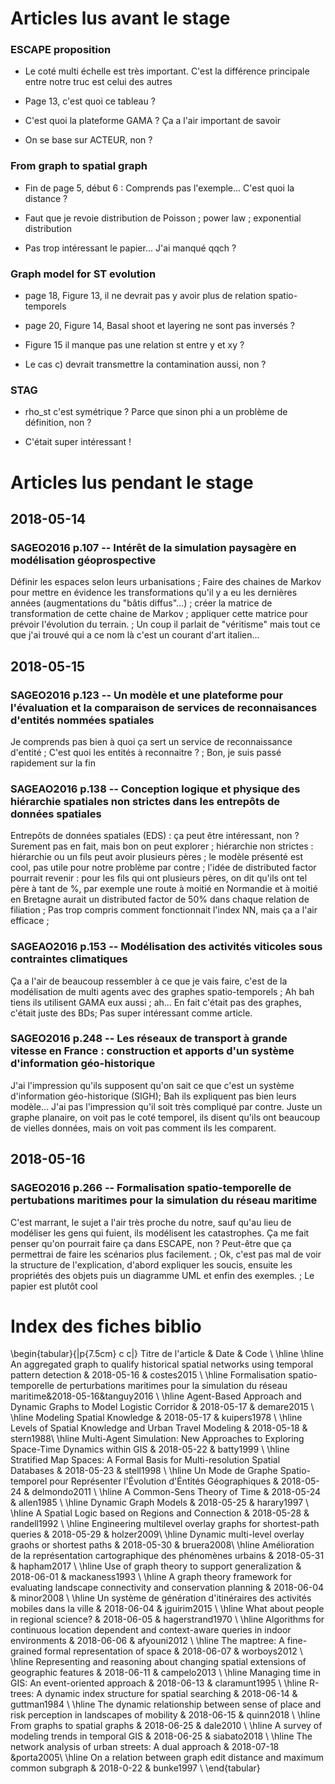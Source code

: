 # Articles lus avant le stage

### ESCAPE proposition

* Le coté multi échelle est très important. C'est la différence principale
  entre notre truc est celui des autres

* Page 13, c'est quoi ce tableau ?

* C'est quoi la plateforme GAMA ? Ça a l'air important de savoir

* On se base sur ACTEUR, non ?

### From graph to spatial graph

* Fin de page 5, début 6 : Comprends pas l'exemple... C'est quoi la distance ?

* Faut que je revoie distribution de Poisson ; power law ; exponential
  distribution

* Pas trop intéressant le papier... J'ai manqué qqch ?

### Graph model for ST evolution

* page 18, Figure 13, il ne devrait pas y avoir plus de relation
  spatio-temporels

* page 20, Figure 14, Basal shoot et layering ne sont pas inversés ?

* Figure 15 il manque pas une relation st entre y et xy ?

* Le cas c) devrait transmettre la contamination aussi, non ?

### STAG

* rho\_st c'est symétrique ? Parce que sinon phi a un problème de définition,
  non ?

* C'était super intéressant !

# Articles lus pendant le stage

## 2018-05-14

### SAGEO2016 p.107 -- Intérêt de la simulation paysagère en modélisation géoprospective


Définir les espaces selon leurs urbanisations ; Faire des chaines de Markov
pour mettre en évidence les transformations qu'il y a eu les dernières années
(augmentations du "bâtis diffus"...) ; créer la matrice de transformation de
cette chaine de Markov ; appliquer cette matrice pour prévoir l'évolution du
terrain. ; Un coup il parlait de "véritisme" mais tout ce que j'ai trouvé qui a
ce nom là c'est un courant d'art italien...

## 2018-05-15

### SAGEO2016 p.123 -- Un modèle et une plateforme pour l'évaluation et la comparaison de services de reconnaisances d'entités nommées spatiales

Je comprends pas bien à quoi ça sert un service de reconnaissance d'entité ;
C'est quoi les entités à reconnaitre ? ; Bon, je suis passé rapidement sur la
fin

### SAGEAO2016 p.138 -- Conception logique et physique des hiérarchie spatiales non strictes dans les entrepôts de données spatiales

Entrepôts de données spatiales (EDS) : ça peut être intéressant, non ? Surement
pas en fait, mais bon on peut explorer ; hiérarchie non strictes : hiérarchie
ou un fils peut avoir plusieurs pères ; le modèle présenté est cool, pas utile
pour notre problème par contre ; l'idée de distributed factor pourrait revenir
: pour les fils qui ont plusieurs pères, on dit qu'ils ont tel père à tant de
%, par exemple une route à moitié en Normandie et à moitié en Bretagne aurait
un distributed factor de 50% dans chaque relation de filiation ; Pas trop
compris comment fonctionnait l'index NN, mais ça a l'air efficace ;

### SAGEAO2016 p.153 -- Modélisation des activités viticoles sous contraintes climatiques

Ça a l'air de beaucoup ressembler à ce que je vais faire, c'est de la
modélisation de multi agents avec des graphes spatio-temporels ; Ah bah tiens
ils utilisent GAMA eux aussi ; ah... En fait c'était pas des graphes, c'était
juste des BDs; Pas super intéressant comme article.

### SAGEO2016 p.248 -- Les réseaux de transport à grande vitesse en France : construction et apports d'un système d'information géo-historique

J'ai l'impression qu'ils supposent qu'on sait ce que c'est un système
d'information géo-historique (SIGH); Bah ils expliquent pas bien leurs
modèle... J'ai pas l'impression qu'il soit très compliqué par contre. Juste un
graphe planaire, on voit pas le coté temporel, ils disent qu'ils ont beaucoup de
vielles données, mais on voit pas comment ils les comparent.

## 2018-05-16

### SAGEO2016 p.266 -- Formalisation spatio-temporelle de pertubations maritimes pour la simulation du réseau maritime

C'est marrant, le sujet a l'air très proche du notre, sauf qu'au lieu de
modéliser les gens qui fuient, ils modélisent les catastrophes. Ça me fait
penser qu'on pourrait faire ça dans ESCAPE, non ? Peut-être que ça permettrai
de faire les scénarios plus facilement. ; Ok, c'est pas mal de voir la
structure de l'explication, d'abord expliquer les soucis, ensuite les
propriétés des objets puis un diagramme UML et enfin des exemples. ; Le papier
est plutôt cool


# Index des fiches biblio

\begin{tabular}{|p{7.5cm} c c|}
Titre de l'article & Date & Code \\
\hline \hline
An aggregated graph to qualify historical spatial networks using temporal
pattern detection & 2018-05-16 & costes2015 \\
\hline
Formalisation spatio-temporelle de perturbations maritimes pour la simulation
du réseau maritime&2018-05-16&tanguy2016 \\
\hline
Agent-Based Approach and Dynamic Graphs to Model Logistic Corridor &
2018-05-17 & demare2015 \\
\hline
Modeling Spatial Knowledge & 2018-05-17 & kuipers1978 \\
\hline
Levels of Spatial Knowledge and Urban Travel Modeling & 2018-05-18 & stern1988\\
\hline
Multi-Agent Simulation: New Approaches to Exploring Space-Time Dynamics within
GIS & 2018-05-22 & batty1999 \\
\hline
Stratified Map Spaces: A Formal Basis for Multi-resolution Spatial
Databases & 2018-05-23 & stell1998 \\
\hline
Un Mode de Graphe Spatio-temporel pour Représenter l'Évolution d'Éntités
Géographiques & 2018-05-24 & delmondo2011 \\
\hline
A Common-Sens Theory of Time & 2018-05-24 & allen1985 \\
\hline
Dynamic Graph Models & 2018-05-25 & harary1997 \\
\hline
A Spatial Logic based on Regions and Connection & 2018-05-28 & randell1992 \\
\hline
Engineering multilevel overlay graphs for shortest-path queries & 2018-05-29 &
holzer2009\\
\hline
Dynamic multi-level overlay graohs or shortest paths & 2018-05-30 & bruera2008\\
\hline
Amélioration de la représentation cartographique des phénomènes urbains &
2018-05-31 & hapham2017 \\
\hline
Use of graph theory to support generalization & 2018-06-01 & mackaness1993 \\
\hline
A graph theory framework for evaluating landscape connectivity and conservation
planning & 2018-06-04 & minor2008 \\
\hline
Un système de génération d'itinéraires des activités mobiles dans la ville &
2018-06-04 & jguirim2015 \\
\hline
What about people in regional science? & 2018-06-05 & hagerstrand1970 \\
\hline
Algorithms for continuous location dependent and context-aware queries in indoor
environments & 2018-06-06 & afyouni2012 \\
\hline
The maptree: A fine-grained formal representation of space & 2018-06-07 &
worboys2012 \\
\hline
Representing and reasoning about changing spatial extensions of geographic
features & 2018-06-11 & campelo2013 \\
\hline
Managing time in GIS: An event-oriented approach & 2018-06-13 & claramunt1995 \\
\hline
R-trees: A dynamic index structure for spatial searching & 2018-06-14 &
guttman1984 \\
\hline
The dynamic relationship between sense of place and risk perception in
landscapes of mobility & 2018-06-15 & quinn2018 \\
\hline
From graphs to spatial graphs & 2018-06-25 & dale2010 \\
\hline
A survey of modeling trends in temporal GIS & 2018-06-25 & siabato2018 \\
\hline
The network analysis of urban streets: A dual approach & 2018-07-18 &porta2005\\
\hline
On a relation between graph edit distance and maximum common subgraph &
2018-0-22 & bunke1997 \\
\end{tabular}
